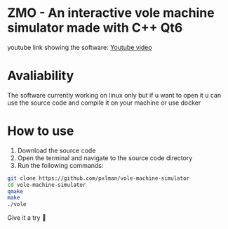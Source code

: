# ZMO - An interactive vole machine simulator made with C++ Qt6
youtube link showing the software: [Youtube video](https://youtu.be/WWo3SEs9rvE?si=DQyLCjWW8ydqhpBp)

# Avaliability
The software currently working on linux only
but if u want to open it u can use the source code and compile it on your machine or use docker
# How to use
1. Download the source code
2. Open the terminal and navigate to the source code directory
3. Run the following commands:
```bash
git clone https://github.com/pxlman/vole-machine-simulator
cd vole-machine-simulator
qmake
make
./vole
```

Give it a try 
